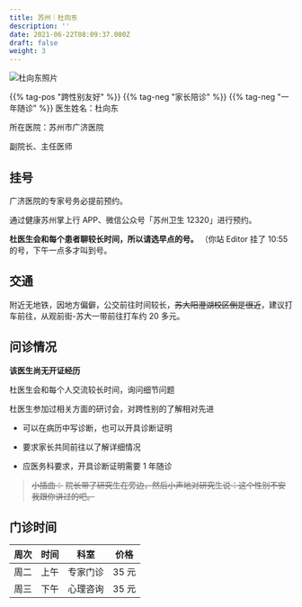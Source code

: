 ```yaml
---
title: 苏州｜杜向东
description: ''
date: 2021-06-22T08:09:37.000Z
draft: false
weight: 3
---
```


![杜向东照片](images/doctor/du-xiangdong.jpg)

{{% tag-pos "跨性别友好" %}} {{% tag-neg "家长陪诊" %}} {{% tag-neg "一年随诊" %}}
医生姓名：杜向东

所在医院：苏州市广济医院

副院长、主任医师

## 挂号

广济医院的专家号务必提前预约。

通过健康苏州掌上行 APP、微信公众号「苏州卫生 12320」进行预约。

**杜医生会和每个患者聊较长时间，所以请选早点的号。** （你站 Editor 挂了 10:55 的号，下午一点多才叫到号。

## 交通

附近无地铁，因地方偏僻，公交前往时间较长，~~苏大阳澄湖校区倒是很近~~，建议打车前往，从观前街-苏大一带前往打车约 20 多元。

## 问诊情况

**该医生尚无开证经历**

杜医生会和每个人交流较长时间，询问细节问题

杜医生参加过相关方面的研讨会，对跨性别的了解相对先进

-   可以在病历中写诊断，也可以开具诊断证明

-   要求家长共同前往以了解详细情况

-   应医务科要求，开具诊断证明需要 1 年随诊

> ~~小插曲：~~
> ~~院长带了研究生在旁边，然后小声地对研究生说：这个性别不安我跟你讲过的吧。~~

## 门诊时间

|  周次 |  时间 |  科室  |  价格  |
| :-: | :-: | :--: | :--: |
|  周二 |  上午 | 专家门诊 | 35 元 |
|  周三 |  下午 | 心理咨询 | 35 元 |

